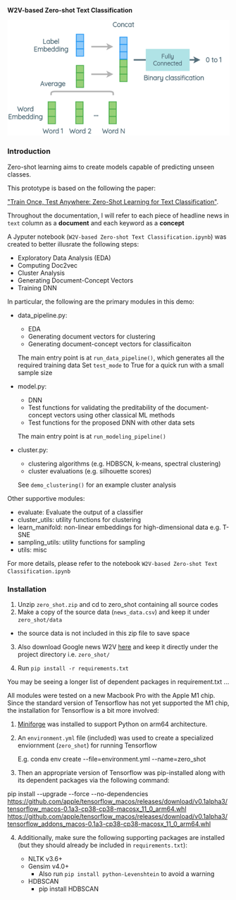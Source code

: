 
**W2V-based Zero-shot Text Classification** 

![zero-shot-architecture](./pics/zero-shot-architecture.png)

### Introduction

Zero-shot learning aims to create models capable of predicting unseen classes. 

This prototype is based on the following the paper: 

["Train Once, Test Anywhere: Zero-Shot Learning for Text Classification"](https://arxiv.org/abs/1712.05972). 

Throughout the documentation, I will refer to each piece of headline news in `text` column as a **document** 
and each keyword as a **concept**

A Jyputer notebook (`W2V-based Zero-shot Text Classification.ipynb`) was created to better illusrate
the following steps: 

   - Exploratory Data Analysis (EDA)
   - Computing Doc2vec 
   - Cluster Analysis
   - Generating Document-Concept Vectors
   - Training DNN

In particular, the following are the primary modules in this demo: 

   - data_pipeline.py: 
      - EDA 
      - Generating document vectors for clustering 
      - Generating document-concept vectors for classificaiton

      The main entry point is at `run_data_pipeline()`, which generates all the required training data 
      Set `test_mode` to True for a quick run with a small sample size

   - model.py: 
      - DNN
      - Test functions for validating the preditability of the document-concept vectors using other classical ML methods 
      - Test functions for the proposed DNN with other data sets

      The main entry point is at `run_modeling_pipeline()`

   - cluster.py: 
      - clustering algorithms (e.g. HDBSCN, k-means, spectral clustering)
      - cluster evaluations (e.g. silhouette scores)
 
      See `demo_clustering()` for an example cluster analysis

   Other supportive modules: 

   - evaluate: Evaluate the output of a classifier
   - cluster_utils: utility functions for clustering 
   - learn_manifold: non-linear embeddings for high-dimensional data e.g. T-SNE
   - sampling_utils: utility functions for sampling
   - utils: misc 

For more details, please refer to the notebook `W2V-based Zero-shot Text Classification.ipynb`

### Installation

1. Unzip `zero_shot.zip` and cd to zero_shot containing all source codes
2. Make a copy of the source data (`news_data.csv`) and keep it under `zero_shot/data`
  - the source data is not included in this zip file to save space

3. Also download Google news W2V [here](https://drive.google.com/file/d/0B7XkCwpI5KDYNlNUTTlSS21pQmM/edit) and keep it 
   directly under the project directory i.e. `zero_shot/`

4. Run `pip install -r requirements.txt`

You may be seeing a longer list of dependent packages in requirement.txt ...

All modules were tested on a new Macbook Pro with the Apple M1 chip. Since the standard version of Tensorflow has not yet supported
the M1 chip, the installation for Tensorflow is a bit more involved: 

1. [Miniforge](https://github.com/conda-forge/miniforge#miniforge3) was installed to support Python on arm64 architecture.

2. An `environment.yml` file (included) was used to create a specialized enviornment (`zero_shot`) for running Tensorflow
   
   E.g. conda env create --file=environment.yml --name=zero_shot

3. Then an appropriate version of Tensorflow was pip-installed along with its dependent packages via the following command: 

pip install --upgrade --force --no-dependencies https://github.com/apple/tensorflow_macos/releases/download/v0.1alpha3/tensorflow_macos-0.1a3-cp38-cp38-macosx_11_0_arm64.whl https://github.com/apple/tensorflow_macos/releases/download/v0.1alpha3/tensorflow_addons_macos-0.1a3-cp38-cp38-macosx_11_0_arm64.whl

4. Additionally, make sure the following supporting packages are installed (but they should already be included in `requirements.txt`): 

   - NLTK v3.6+ 
   - Gensim v4.0+
     - Also run `pip install python-Levenshtein` to avoid a warning 
   - HDBSCAN
     - pip install HDBSCAN 




